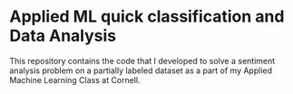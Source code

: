 # Applied ML quick classification and Data Analysis

This repository contains the code that I developed to solve a sentiment analysis problem on a partially labeled dataset as a part of my Applied Machine Learning Class at Cornell.


